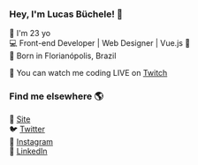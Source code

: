 ### Hey, I'm Lucas Büchele! 👋


:small_blue_diamond: I'm 23 yo <br>
:computer: Front-end Developer | Web Designer | Vue.js :green_heart: <br>
:small_orange_diamond: Born in Florianópolis, Brazil <br>


:purple_heart: You can watch me coding LIVE on [Twitch](https://www.twitch.tv/lucasbuchele) <br>
<!-- :movie_camera: and soon you will also be able to follow my content on [YouTube](https://www.twitch.tv/lucasbuchele) <br> -->

### Find me elsewhere 🌎

🚀 [Site](https://lucasbuchele.com) <br>
🐦 [Twitter](https://twitter.com/lucasbuchele) <br>
📸 [Instagram](https://instagram.com/lucasbuchele) <br>
💼 [LinkedIn](https://www.linkedin.com/in/lucas-buchele/) <br>
